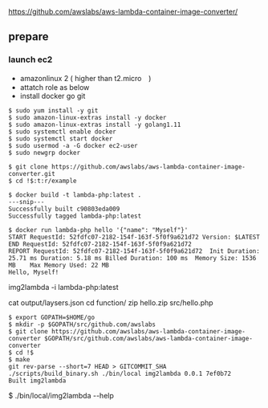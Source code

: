 

https://github.com/awslabs/aws-lambda-container-image-converter/


prepare
---------

### launch ec2

- amazonlinux 2 ( higher than t2.micro　)
- attatch role as below
- install docker go git


```console
$ sudo yum install -y git 
$ sudo amazon-linux-extras install -y docker
$ sudo amazon-linux-extras install -y golang1.11
$ sudo systemctl enable docker
$ sudo systemctl start docker
$ sudo usermod -a -G docker ec2-user
$ sudo newgrp docker
```



```
$ git clone https://github.com/awslabs/aws-lambda-container-image-converter.git
$ cd !$:t:r/example
```
```
$ docker build -t lambda-php:latest .
---snip---
Successfully built c90803eda009
Successfully tagged lambda-php:latest
```

```
$ docker run lambda-php hello '{"name": "Myself"}'
START RequestId: 52fdfc07-2182-154f-163f-5f0f9a621d72 Version: $LATEST
END RequestId: 52fdfc07-2182-154f-163f-5f0f9a621d72
REPORT RequestId: 52fdfc07-2182-154f-163f-5f0f9a621d72  Init Duration: 25.71 ms Duration: 5.18 ms Billed Duration: 100 ms  Memory Size: 1536 MB    Max Memory Used: 22 MB
Hello, Myself!
```


img2lambda -i lambda-php:latest


cat output/laysers.json
cd function/
zip hello.zip src/hello.php



```
$ export GOPATH=$HOME/go
$ mkdir -p $GOPATH/src/github.com/awslabs
$ git clone https://github.com/awslabs/aws-lambda-container-image-converter $GOPATH/src/github.com/awslabs/aws-lambda-container-image-converter
$ cd !$
$ make
git rev-parse --short=7 HEAD > GITCOMMIT_SHA
./scripts/build_binary.sh ./bin/local img2lambda 0.0.1 7ef0b72
Built img2lambda
```
$ ./bin/local/img2lambda --help
